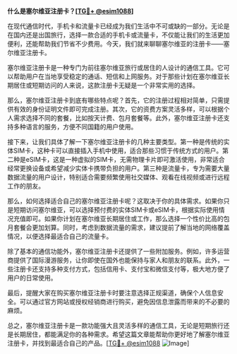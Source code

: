 **什么是塞尔维亚注册卡？[[TG💪+ @esim1088](https://t.me/s/esim1088)]**

在现代通信时代，手机卡和流量卡已经成为我们生活中不可或缺的一部分。无论是在国内还是出国旅行，选择一款合适的手机卡或流量卡，不仅能让我们的生活更加便利，还能帮助我们节省不少费用。今天，我们就来聊聊塞尔维亚的注册卡——塞尔维亚注册卡。

塞尔维亚注册卡是一种专门为前往塞尔维亚旅行或居住的人设计的通信工具。它可以帮助用户在当地享受稳定的通话、短信和上网服务。对于那些计划在塞尔维亚长期居住或短期访问的人来说，这款注册卡无疑是一个非常实用的选择。

那么，塞尔维亚注册卡到底有哪些特点呢？首先，它的注册过程相对简单，只需提供有效的身份证明文件即可完成注册。其次，它的资费方案灵活多样，可以根据个人需求选择不同的套餐，比如按天计费、包月套餐等。此外，塞尔维亚注册卡还支持多种语言的服务，方便不同国籍的用户使用。

接下来，让我们具体了解一下塞尔维亚注册卡的几种主要类型。第一种是传统的实体SIM卡，这种卡可以直接插入手机中使用，适合那些习惯于传统方式的用户。第二种是eSIM卡，这是一种虚拟的SIM卡，无需物理卡片即可激活使用，非常适合经常更换设备或希望减少实体卡携带负担的用户。第三种是流量卡，专为需要大量数据流量的用户设计，特别适合需要频繁使用社交媒体、观看在线视频或进行远程工作的朋友。

那么，如何选择适合自己的塞尔维亚注册卡呢？这取决于你的具体需求。如果你只是短期访问塞尔维亚，可以选择预付费的实体SIM卡或eSIM卡，根据实际使用情况充值即可。如果你计划在塞尔维亚长期居住或工作，那么选择一个性价比高的包月套餐会更加划算。同时，考虑到数据流量的需求，建议提前了解当地的网络覆盖情况，以便选择最适合自己的流量卡。

除了基本的通信功能外，塞尔维亚注册卡还提供了一些附加服务。例如，许多运营商提供了国际漫游服务，让你即使在国外也能保持与家人和朋友的联系。此外，一些注册卡还支持多种支付方式，包括信用卡、支付宝和微信支付等，极大地方便了用户的日常使用。

最后，提醒大家在购买塞尔维亚注册卡时要注意选择正规渠道，确保个人信息安全。可以通过官方网站或授权经销商进行购买，避免因信息泄露而带来的不必要的麻烦。

总之，塞尔维亚注册卡是一款功能强大且灵活多样的通信工具，无论是短期旅行还是长期居住，都能满足你的各种需求。希望这篇文章能帮助你更好地了解塞尔维亚注册卡，并找到最适合自己的产品。[[TG💪+ @esim1088](https://t.me/s/esim1088) ![Image](https://i.postimg.cc/4NQfJmqS/Snipaste-2025-05-13-00-14-12.png)]